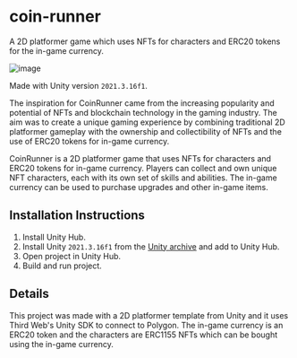 # coin-runner
A 2D platformer game which uses NFTs for characters and ERC20 tokens for the in-game currency.

![image](https://user-images.githubusercontent.com/54744701/218635535-783e3d88-074d-4a55-9ce0-29ba36e2367b.png)

Made with Unity version `2021.3.16f1`.

The inspiration for CoinRunner came from the increasing popularity and potential of NFTs and blockchain technology in the gaming industry. The aim was to create a unique gaming experience by combining traditional 2D platformer gameplay with the ownership and collectibility of NFTs and the use of ERC20 tokens for in-game currency.

CoinRunner is a 2D platformer game that uses NFTs for characters and ERC20 tokens for in-game currency. Players can collect and own unique NFT characters, each with its own set of skills and abilities. The in-game currency can be used to purchase upgrades and other in-game items.

## Installation Instructions
1. Install Unity Hub.
2. Install Unity `2021.3.16f1` from the [Unity archive](https://unity.com/releases/editor/archive) and add to Unity Hub.
3. Open project in Unity Hub.
4. Build and run project.

## Details

This project was made with a 2D platformer template from Unity and it uses Third Web's Unity SDK to connect to Polygon. The in-game currency is an ERC20 token and the characters are ERC1155 NFTs which can be bought using the in-game currency.
